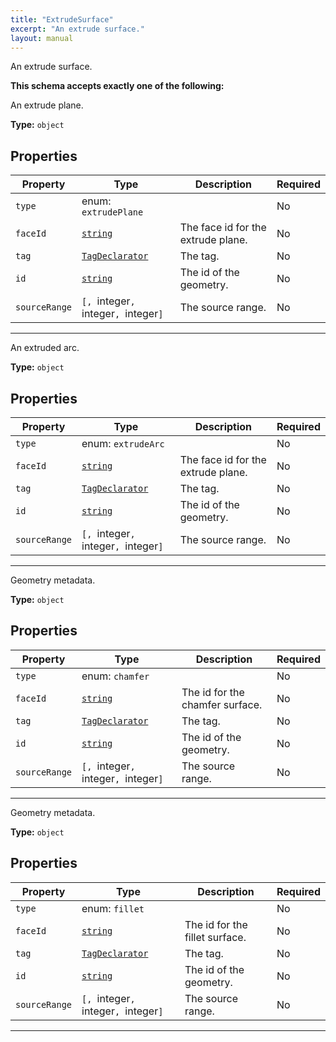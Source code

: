 ```yaml
---
title: "ExtrudeSurface"
excerpt: "An extrude surface."
layout: manual
---
```


An extrude surface.





**This schema accepts exactly one of the following:**

An extrude plane.

**Type:** `object`





## Properties

| Property | Type | Description | Required |
|----------|------|-------------|----------|
| `type` |enum: `extrudePlane`|  | No |
| `faceId` |[`string`](/docs/kcl/types/string)| The face id for the extrude plane. | No |
| `tag` |[`TagDeclarator`](/docs/kcl/types#tag-declaration)| The tag. | No |
| `id` |[`string`](/docs/kcl/types/string)| The id of the geometry. | No |
| `sourceRange` |`[, `integer`, `integer`, `integer`]`| The source range. | No |


----
An extruded arc.

**Type:** `object`





## Properties

| Property | Type | Description | Required |
|----------|------|-------------|----------|
| `type` |enum: `extrudeArc`|  | No |
| `faceId` |[`string`](/docs/kcl/types/string)| The face id for the extrude plane. | No |
| `tag` |[`TagDeclarator`](/docs/kcl/types#tag-declaration)| The tag. | No |
| `id` |[`string`](/docs/kcl/types/string)| The id of the geometry. | No |
| `sourceRange` |`[, `integer`, `integer`, `integer`]`| The source range. | No |


----
Geometry metadata.

**Type:** `object`





## Properties

| Property | Type | Description | Required |
|----------|------|-------------|----------|
| `type` |enum: `chamfer`|  | No |
| `faceId` |[`string`](/docs/kcl/types/string)| The id for the chamfer surface. | No |
| `tag` |[`TagDeclarator`](/docs/kcl/types#tag-declaration)| The tag. | No |
| `id` |[`string`](/docs/kcl/types/string)| The id of the geometry. | No |
| `sourceRange` |`[, `integer`, `integer`, `integer`]`| The source range. | No |


----
Geometry metadata.

**Type:** `object`





## Properties

| Property | Type | Description | Required |
|----------|------|-------------|----------|
| `type` |enum: `fillet`|  | No |
| `faceId` |[`string`](/docs/kcl/types/string)| The id for the fillet surface. | No |
| `tag` |[`TagDeclarator`](/docs/kcl/types#tag-declaration)| The tag. | No |
| `id` |[`string`](/docs/kcl/types/string)| The id of the geometry. | No |
| `sourceRange` |`[, `integer`, `integer`, `integer`]`| The source range. | No |


----




